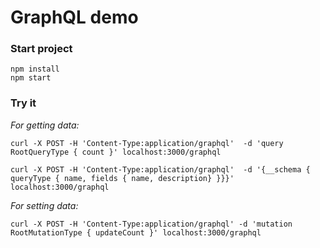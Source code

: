 # GraphQL demo

### Start project

```
npm install
npm start
```

### Try it

_For getting data:_

```
curl -X POST -H 'Content-Type:application/graphql'  -d 'query RootQueryType { count }' localhost:3000/graphql
```
```
curl -X POST -H 'Content-Type:application/graphql'  -d '{__schema { queryType { name, fields { name, description} }}}' localhost:3000/graphql
```

_For setting data:_

```
curl -X POST -H 'Content-Type:application/graphql' -d 'mutation RootMutationType { updateCount }' localhost:3000/graphql
```
